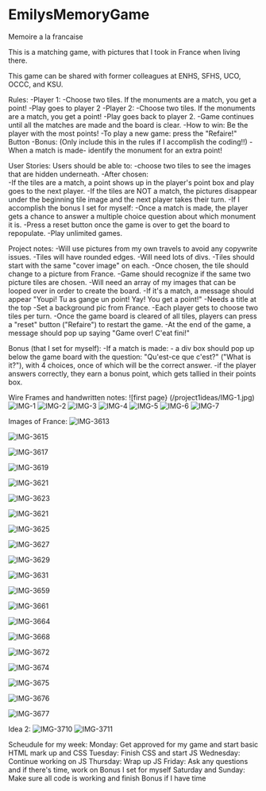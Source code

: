 # EmilysMemoryGame
Memoire a la francaise

This is a matching game, with pictures that I took in France when living there. 

This game can be shared with former colleagues at ENHS, SFHS, UCO, OCCC, and KSU.

Rules: 
-Player 1:
    -Choose two tiles. If the monuments are a match, you get a point!
-Play goes to player 2
-Player 2:
    -Choose two tiles. If the monuments are a match, you get a point!
-Play goes back to player 2.
-Game continues until all the matches are made and the board is clear.
-How to win: Be the player with the most points!
-To play a new game: press the "Refaire!" Button
-Bonus: (Only include this in the rules if I accomplish the coding!!)
    -When a match is made- identify the monument for an extra point!


User Stories: 
Users should be able to:
-choose two tiles to see the images that are hidden underneath.
-After chosen:  
    -If the tiles are a match, a point shows up in the player's point box and play goes to the next player. 
    -If the tiles are NOT a match, the pictures disappear under the beginning tile image and the next player takes their turn. 
-If I accomplish the bonus I set for myself:
    -Once a match is made, the player gets a chance to answer a multiple choice question about which monument it is. 
-Press a reset button once the game is over to get the board to repopulate.
-Play unlimited games.


Project notes: 
-Will use pictures from my own travels to avoid any copywrite issues. 
-Tiles will have rounded edges. 
-Will need lots of divs.
-Tiles should start with the same "cover image" on each.
-Once chosen, the tile should change to a picture from France.
-Game should recognize if the same two picture tiles are chosen. 
-Will need an array of my images that can be looped over in order to create the board.
-If it's a match, a message should appear "Youpi! Tu as gange un point! Yay! You get a point!"
-Needs a title at the top
-Set a background pic from France.
-Each player gets to choose two tiles per turn.
-Once the game board is cleared of all tiles, players can press a "reset" button ("Refaire") to restart the game.
-At the end of the game, a message should pop up saying "Game over! C'eat fini!"


Bonus (that I set for myself):
-If a match is made:
    - a div box should pop up below the game board with the question: "Qu'est-ce que c'est?" ("What is it?"), with 4 choices, once of which will be the correct answer.
    -if the player answers correctly, they earn a bonus point, which gets tallied in their points box.


Wire Frames and handwritten notes:
![first page} (/project1ideas/IMG-1.jpg)
![IMG-1](https://user-images.githubusercontent.com/77028684/191042254-70502287-b0d5-4d74-aae4-e4ab462c0e40.jpg)
![IMG-2](https://user-images.githubusercontent.com/77028684/191042272-869bd119-c3be-42f2-be8b-c40f899d755a.jpg)
![IMG-3](https://user-images.githubusercontent.com/77028684/191042283-f6144ff6-2296-4c74-800a-1ac96d6b88a2.jpg)
![IMG-4](https://user-images.githubusercontent.com/77028684/191042293-92382143-fb70-4433-8a19-e00c1c9ede5d.jpg)
![IMG-5](https://user-images.githubusercontent.com/77028684/191042303-bb394025-00af-4e5e-bb2f-a4c541a34e70.jpg)
![IMG-6](https://user-images.githubusercontent.com/77028684/191042319-9ec112a4-be71-4ed9-83c9-7c8b670e637c.jpg)
![IMG-7](https://user-images.githubusercontent.com/77028684/191042334-f4547f66-56b1-4d7a-b328-1ba2b3ef4de5.jpg)


Images of France:
![IMG-3613](https://user-images.githubusercontent.com/77028684/191039682-a1029fbe-189e-48ba-83bb-757eb5b44ef7.jpg)

![IMG-3615](https://user-images.githubusercontent.com/77028684/191039874-747cbe67-13bf-4dcf-b7da-f65eafa412cb.jpg)

![IMG-3617](https://user-images.githubusercontent.com/77028684/191039986-cdf61562-af3e-4eb8-b917-957fae5eb953.jpg)

![IMG-3619](https://user-images.githubusercontent.com/77028684/191040077-24120c82-7ffd-4cb9-a38e-824bd2692ec2.jpg)

![IMG-3621](https://user-images.githubusercontent.com/77028684/191040341-5fcc504d-b7ee-4fd7-b449-5f8a73bd3d3e.jpg)

![IMG-3623](https://user-images.githubusercontent.com/77028684/191040566-c0cc1979-6280-4d86-a0ee-1e3e3ce6083a.jpg)

![IMG-3621](https://user-images.githubusercontent.com/77028684/191040793-672f314e-2ec6-4726-bf15-4782fe160c52.jpg)

![IMG-3625](https://user-images.githubusercontent.com/77028684/191040934-29173ad1-3638-4ba9-941e-8c0d607b2272.jpg)

![IMG-3627](https://user-images.githubusercontent.com/77028684/191041572-fdb5940d-ecb4-4d0b-a5b1-098b3f58de7f.jpg)

![IMG-3629](https://user-images.githubusercontent.com/77028684/191041579-bcaf1299-a850-46a1-9f68-462f398117fe.jpg)

![IMG-3631](https://user-images.githubusercontent.com/77028684/191041600-cb0d29aa-e18f-4159-86d3-0403cfa83387.jpg)

![IMG-3659](https://user-images.githubusercontent.com/77028684/191041618-b18da5d1-033d-4010-9f8a-bba809bd4337.jpg)

![IMG-3661](https://user-images.githubusercontent.com/77028684/191041658-a48cb16f-8d5f-40a3-b6bb-3f0714d688e4.jpg)

![IMG-3664](https://user-images.githubusercontent.com/77028684/191041689-d0e8d34d-17fe-4b4e-b21f-8e166da61aed.jpg)

![IMG-3668](https://user-images.githubusercontent.com/77028684/191041759-d9d36f5d-d1da-4e9e-83bc-e40f54594560.jpg)

![IMG-3672](https://user-images.githubusercontent.com/77028684/191041792-60ae3d24-c741-48b1-bf97-dfabdf885bd4.jpg)

![IMG-3674](https://user-images.githubusercontent.com/77028684/191041866-bc239719-223c-4064-bf16-fce9f1012ee5.jpg)

![IMG-3675](https://user-images.githubusercontent.com/77028684/191041949-f727c4bf-53b6-4c53-ab61-15acd7dd9a0f.jpg)

![IMG-3676](https://user-images.githubusercontent.com/77028684/191041979-fb7139c7-d61d-49a0-8cbf-d43a3c1bd9b7.jpg)

![IMG-3677](https://user-images.githubusercontent.com/77028684/191042006-9430bf7a-5f19-4808-834d-aec4122cf1f8.jpg)


Idea 2:
![IMG-3710](https://user-images.githubusercontent.com/77028684/191043522-43538e38-61d3-4937-8823-167a2177d5e6.jpg)
![IMG-3711](https://user-images.githubusercontent.com/77028684/191043533-404c60a5-11c3-42d0-a985-2a33d63b0238.jpg)


Scheudule for my week:
Monday: Get approved for my game and start basic HTML mark up and CSS
Tuesday: Finish CSS and start JS
Wednesday: Continue working on JS
Thursday: Wrap up JS 
Friday: Ask any questions and if there's time, work on Bonus I set for myself
Saturday and Sunday: Make sure all code is working and finish Bonus if I have time
